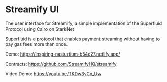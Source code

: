 # Streamify UI

The user interface for Streamify, a simple implementation of the Superfluid Protocol using Cairo on StarkNet

Superfluid is a protocol that enables payment streaming without having to pay gas fees more than once.

Demo: https://inspiring-nasturtium-b54e27.netlify.app/

Contracts: https://github.com/StreamifyHQ/streamify

Video Demo: https://youtu.be/TKDw3yCn_Uw
